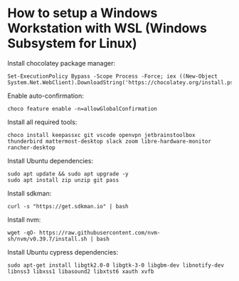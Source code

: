 # How to setup a Windows Workstation with WSL (Windows Subsystem for Linux)

Install chocolatey package manager:

```
Set-ExecutionPolicy Bypass -Scope Process -Force; iex ((New-Object System.Net.WebClient).DownloadString('https://chocolatey.org/install.ps1'))
```

Enable auto-confirmation:

```
choco feature enable -n=allowGlobalConfirmation
```

Install all required tools:

```
choco install keepassxc git vscode openvpn jetbrainstoolbox thunderbird mattermost-desktop slack zoom libre-hardware-monitor rancher-desktop
```

Install Ubuntu dependencies:

```
sudo apt update && sudo apt upgrade -y
sudo apt install zip unzip git pass
```

Install sdkman:

```
curl -s "https://get.sdkman.io" | bash
```

Install nvm:

```
wget -qO- https://raw.githubusercontent.com/nvm-sh/nvm/v0.39.7/install.sh | bash
```

Install Ubuntu cypress dependencies:

```
sudo apt-get install libgtk2.0-0 libgtk-3-0 libgbm-dev libnotify-dev libnss3 libxss1 libasound2 libxtst6 xauth xvfb
```
